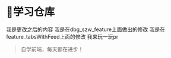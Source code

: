 # :herb:学习仓库
我是更改之后的内容
我是在dbg_szw_feature上面做出的修改
我是在feature_tabsWithFeed上面的修改
我来玩一玩pr
> 自学前端，每天都在进步！

